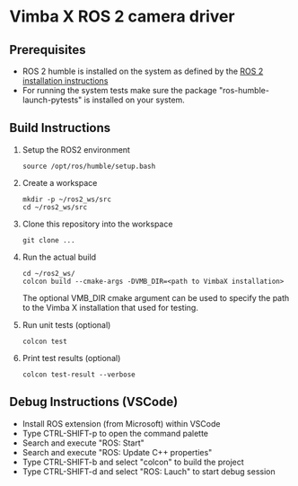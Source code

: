# Vimba X ROS 2 camera driver

## Prerequisites
- ROS 2 humble is installed on the system as defined by the [ROS 2 installation instructions](https://docs.ros.org/en/humble/Installation.html)
- For running the system tests make sure the package "ros-humble-launch-pytests" is installed on your system.

## Build Instructions
1. Setup the ROS2 environment 
    ```shell
    source /opt/ros/humble/setup.bash 
    ```
   
2. Create a workspace
    ```shell
    mkdir -p ~/ros2_ws/src
    cd ~/ros2_ws/src
    ```
   
3. Clone this repository into the workspace
    ```shell
    git clone ...
    ``` 
   
4. Run the actual build 
    ```shell
    cd ~/ros2_ws/
    colcon build --cmake-args -DVMB_DIR=<path to VimbaX installation>
    ```  
    The optional VMB_DIR cmake argument can be used to specify the path to the Vimba X installation 
    that used for testing.

5. Run unit tests (optional)
    ```shell
    colcon test
    ```  

6. Print test results (optional)
    ```shell
    colcon test-result --verbose
    ```  

## Debug Instructions (VSCode)
* Install ROS extension (from Microsoft) within VSCode
* Type CTRL-SHIFT-p to open the command palette
* Search and execute "ROS: Start"
* Search and execute "ROS: Update C++ properties"
* Type CTRL-SHIFT-b and select "colcon" to build the project
* Type CTRL-SHIFT-d and select "ROS: Lauch" to start debug session
